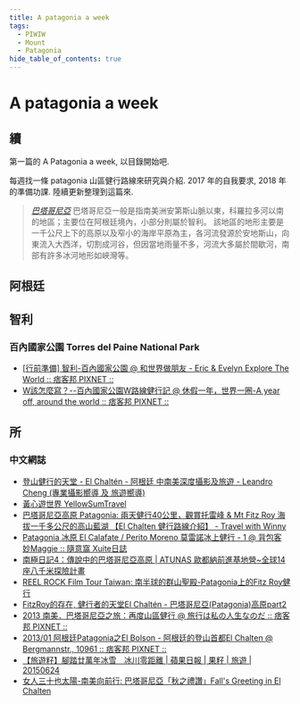 ```yaml
---
title: A patagonia a week
tags:
  - PIWIW
  - Mount
  - Patagonia
hide_table_of_contents: true
---
```


# A patagonia a week

## 續

第一篇的 A Patagonia a week, 以目錄開始吧.

每週找一條 patagonia 山區健行路線來研究與介紹.
2017 年的自我要求, 2018 年的準備功課. 陸續更新整理到這篇來.

> _[巴塔哥尼亞](https://goo.gl/TqiW2s)_
> 巴塔哥尼亞一般是指南美洲安第斯山脈以東，科羅拉多河以南的地區；主要位在阿根廷境內，小部分則屬於智利。 該地區的地形主要是一千公尺上下的高原以及窄小的海岸平原為主，各河流發源於安地斯山，向東流入大西洋，切割成河谷，但因當地雨量不多，河流大多屬於間歇河，南部有許多冰河地形如峽灣等。

## 阿根廷

## 智利

### 百內國家公園 Torres del Paine National Park

- [[行前準備] 智利-百內國家公園 @ 和世界做朋友 - Eric & Evelyn Explore The World :: 痞客邦 PIXNET ::](https://goo.gl/oK0r6F)
- [W該怎麼寫？--百內國家公園W路線健行記 @ 休假一年，世界一圈-A year off, around the world :: 痞客邦 PIXNET ::](https://goo.gl/DRPnpa)

## 所

### 中文網誌

- [登山健行的天堂 - El Chaltén - 阿根廷 中南美深度攝影及旅遊 - Leandro Cheng (專業攝影嚮導 及 旅遊嚮導)](https://goo.gl/4nE1ZU)
- [黃心遊世界 YellowSumTravel](https://goo.gl/HLTG6B)
- [巴塔哥尼亞高原 Patagonia: 兩天健行40公里，觀賞托雷峰 & Mt Fitz Roy 海拔一千多公尺的高山藍湖 【El Chalten 健行路線介紹】 - Travel with Winny](https://goo.gl/Y8AO85)
- [Patagonia 冰原 El Calafate / Perito Moreno 莫雷諾冰上健行 - 1 @ 背包客 妙Maggie :: 隨意窩 Xuite日誌](https://goo.gl/J8QRAL)
- [南極日記4：傳說中的巴塔哥尼亞高原 | ATUNAS 歐都納前進基地營~全球14座八千米探險計畫](https://goo.gl/Y6Qtj2)
- [REEL ROCK Film Tour Taiwan: 南半球的群山聖殿-Patagonia上的Fitz Roy健行](https://goo.gl/C0F4vV)
- [FitzRoy的存在, 健行者的天堂El Chaltén - 巴塔哥尼亞(Patagonia)高原part2](https://goo.gl/KGOfW8)
- [2013 南美．巴塔哥尼亞之旅：再度山區健行 @ 旅行は私の人生なのだ :: 痞客邦 PIXNET ::](https://goo.gl/Oc79nY)
- [2013/01 阿根廷Patagonia之El Bolson - 阿根廷的登山首都El Chalten @ Bergmannstr., 10961 :: 痞客邦 PIXNET ::](https://goo.gl/QhI3qC)
- [【旅遊籽】腳踏廿萬年冰雪　冰川零距離 | 蘋果日報 | 果籽 | 旅遊 | 20150624](https://goo.gl/FmmdXm)
- [女人三十也太陽-南美向前行: 巴塔哥尼亞「秋之禮讚」Fall's Greeting in El Chalten](https://goo.gl/RBqpkC)
